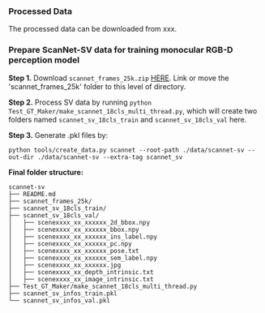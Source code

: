 ### Processed Data
The processed data can be downloaded from xxx.

### Prepare ScanNet-SV data for training monocular RGB-D perception model 

**Step 1.** Download `scannet_frames_25k.zip` [HERE](https://github.com/ScanNet/ScanNet). Link or move the 'scannet_frames_25k' folder to this level of directory.

**Step 2.** Process SV data by running `python Test_GT_Maker/make_scannet_18cls_multi_thread.py`, which will create two folders named `scannet_sv_18cls_train` and `scannet_sv_18cls_val` here.


**Step 3.** Generate .pkl files by:
```
python tools/create_data.py scannet --root-path ./data/scannet-sv --out-dir ./data/scannet-sv --extra-tag scannet_sv
```

**Final folder structure:**

```
scannet-sv
├── README.md
├── scannet_frames_25k/
├── scannet_sv_18cls_train/
├── scannet_sv_18cls_val/
│   ├── scenexxxx_xx_xxxxxx_2d_bbox.npy
│   ├── scenexxxx_xx_xxxxxx_bbox.npy
│   ├── scenexxxx_xx_xxxxxx_ins_label.npy
│   ├── scenexxxx_xx_xxxxxx_pc.npy
│   ├── scenexxxx_xx_xxxxxx_pose.txt
│   ├── scenexxxx_xx_xxxxxx_sem_label.npy
│   ├── scenexxxx_xx_xxxxxx.jpg
│   ├── scenexxxx_xx_depth_intrinsic.txt
│   ├── scenexxxx_xx_image_intrinsic.txt
├── Test_GT_Maker/make_scannet_18cls_multi_thread.py
├── scannet_sv_infos_train.pkl
└── scannet_sv_infos_val.pkl

```

